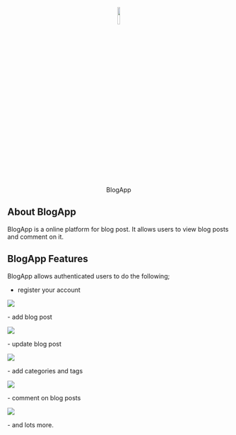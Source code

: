 <p align="center"><img src="https://eazyblog.herokuapp.com/img/icon.png" width="10%" height="10%"></p>

<p align="center">BlogApp</p>

## About BlogApp

BlogApp is a online platform for blog post. It allows users to view blog posts and comment on it.

## BlogApp Features
BlogApp allows authenticated users to do the following;

- register your account
<p><img src="http://eazyblog.herokuapp.com/screenshots/register.png"></p>
- add blog post
<p><img src="http://eazyblog.herokuapp.com/screenshots/create.png"></p>
- update blog post
<p><img src="http://eazyblog.herokuapp.com/screenshots/updatePost.png"></p>
- add categories and tags
<p><img src="http://eazyblog.herokuapp.com/screenshots/category.png"></p>
- comment on blog posts
<p><img src="http://eazyblog.herokuapp.com/screenshots/comment.png"></p>
- and lots more.
